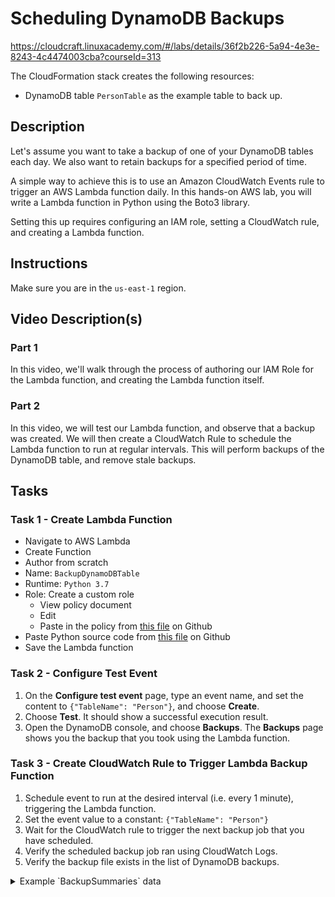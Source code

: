 # Scheduling DynamoDB Backups

<https://cloudcraft.linuxacademy.com/#/labs/details/36f2b226-5a94-4e3e-8243-4c4474003cba?courseId=313>

The CloudFormation stack creates the following resources:

- DynamoDB table `PersonTable` as the example table to back up.

## Description

Let's assume you want to take a backup of one of your DynamoDB tables each day. We also want to retain backups for a specified period of time. 

A simple way to achieve this is to use an Amazon CloudWatch Events rule to trigger an AWS Lambda function daily. In this hands-on AWS lab, you will write a Lambda function in Python using the Boto3 library.

Setting this up requires configuring an IAM role, setting a CloudWatch rule, and creating a Lambda function.

## Instructions

Make sure you are in the `us-east-1` region.

## Video Description(s)

### Part 1

In this video, we'll walk through the process of authoring our IAM Role for the Lambda function, and creating the Lambda function itself.

### Part 2

In this video, we will test our Lambda function, and observe that a backup was created. We will then create a CloudWatch Rule to schedule the Lambda function to run at regular intervals. This will perform backups of the DynamoDB table, and remove stale backups.

## Tasks

### Task 1 - Create Lambda Function

- Navigate to AWS Lambda
- Create Function
- Author from scratch
- Name: `BackupDynamoDBTable`
- Runtime: `Python 3.7`
- Role: Create a custom role
  - View policy document
  - Edit
  - Paste in the policy from [this file](https://raw.githubusercontent.com/linuxacademy/content-lambda-boto3/master/Scheduling-DynamoDB-Backups/lambda_execution_role.json) on Github
- Paste Python source code from [this file](https://raw.githubusercontent.com/linuxacademy/content-lambda-boto3/master/Scheduling-DynamoDB-Backups/lambda_function.py) on Github
- Save the Lambda function

### Task 2 - Configure Test Event

1. On the **Configure test event** page, type an event name, and set the content to `{"TableName": "Person"}`, and choose **Create**.
2. Choose **Test**. It should show a successful execution result.
3. Open the DynamoDB console, and choose **Backups**. The **Backups** page shows you the backup that you took using the Lambda function.

### Task 3 - Create CloudWatch Rule to Trigger Lambda Backup Function

1. Schedule event to run at the desired interval (i.e. every 1 minute), triggering the Lambda function.
2. Set the event value to a constant: `{"TableName": "Person"}`
3. Wait for the CloudWatch rule to trigger the next backup job that you have scheduled.
4. Verify the scheduled backup job ran using CloudWatch Logs.
5. Verify the backup file exists in the list of DynamoDB backups.

<details>
<summary>
Example `BackupSummaries` data
</summary>
<p>

```python
[{
    'TableName': 'Person',
    'TableId': '83a29d55-de0d-4c8b-868a-7a7073504701',
    'TableArn': 'arn:aws:dynamodb:us-east-1:123456789012:table/Person',
    'BackupArn': 'arn:aws:dynamodb:us-east-1:123456789012:table/Person/backup/01547836861284-b259a36e',
    'BackupName': 'Person-20190118134101',
    'BackupCreationDateTime': datetime.datetime(2019, 1, 18, 13, 41, 1, 284000, tzinfo=tzlocal()),
    'BackupStatus': 'AVAILABLE',
    'BackupType': 'USER',
    'BackupSizeBytes': 92
}, {
    'TableName': 'Person',
    'TableId': '83a29d55-de0d-4c8b-868a-7a7073504701',
    'TableArn': 'arn:aws:dynamodb:us-east-1:123456789012:table/Person',
    'BackupArn': 'arn:aws:dynamodb:us-east-1:123456789012:table/Person/backup/01547836868574-f62a4554',
    'BackupName': 'Person-20190118134108',
    'BackupCreationDateTime': datetime.datetime(2019, 1, 18, 13, 41, 8, 574000, tzinfo=tzlocal()),
    'BackupStatus': 'AVAILABLE',
    'BackupType': 'USER',
    'BackupSizeBytes': 92
}, {
    'TableName': 'Person',
    'TableId': '83a29d55-de0d-4c8b-868a-7a7073504701',
    'TableArn': 'arn:aws:dynamodb:us-east-1:123456789012:table/Person',
    'BackupArn': 'arn:aws:dynamodb:us-east-1:123456789012:table/Person/backup/01547836870158-00c5d1bc',
    'BackupName': 'Person-20190118134109',
    'BackupCreationDateTime': datetime.datetime(2019, 1, 18, 13, 41, 10, 158000, tzinfo=tzlocal()),
    'BackupStatus': 'AVAILABLE',
    'BackupType': 'USER',
    'BackupSizeBytes': 92
}, {
    'TableName': 'Person',
    'TableId': '83a29d55-de0d-4c8b-868a-7a7073504701',
    'TableArn': 'arn:aws:dynamodb:us-east-1:123456789012:table/Person',
    'BackupArn': 'arn:aws:dynamodb:us-east-1:123456789012:table/Person/backup/01547836871112-ddc91ac4',
    'BackupName': 'Person-20190118134110',
    'BackupCreationDateTime': datetime.datetime(2019, 1, 18, 13, 41, 11, 112000, tzinfo=tzlocal()),
    'BackupStatus': 'AVAILABLE',
    'BackupType': 'USER',
    'BackupSizeBytes': 92
}, {
    'TableName': 'Person',
    'TableId': '83a29d55-de0d-4c8b-868a-7a7073504701',
    'TableArn': 'arn:aws:dynamodb:us-east-1:123456789012:table/Person',
    'BackupArn': 'arn:aws:dynamodb:us-east-1:123456789012:table/Person/backup/01547836872046-80b51070',
    'BackupName': 'Person-20190118134111',
    'BackupCreationDateTime': datetime.datetime(2019, 1, 18, 13, 41, 12, 46000, tzinfo=tzlocal()),
    'BackupStatus': 'AVAILABLE',
    'BackupType': 'USER',
    'BackupSizeBytes': 92
}, {
    'TableName': 'Person',
    'TableId': '83a29d55-de0d-4c8b-868a-7a7073504701',
    'TableArn': 'arn:aws:dynamodb:us-east-1:123456789012:table/Person',
    'BackupArn': 'arn:aws:dynamodb:us-east-1:123456789012:table/Person/backup/01547836872948-da6f16c2',
    'BackupName': 'Person-20190118134112',
    'BackupCreationDateTime': datetime.datetime(2019, 1, 18, 13, 41, 12, 948000, tzinfo=tzlocal()),
    'BackupStatus': 'AVAILABLE',
    'BackupType': 'USER',
    'BackupSizeBytes': 92
}]
```
</details>